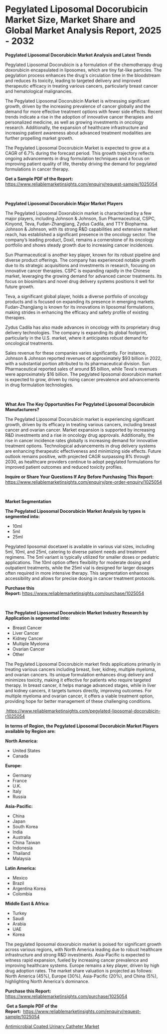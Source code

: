 <p><h1>Pegylated Liposomal Docorubicin Market Size, Market Share and Global Market Analysis Report, 2025 - 2032</h1></p><p><strong>Pegylated Liposomal Docorubicin Market Analysis and Latest Trends</strong></p>
<p><p>Pegylated Liposomal Docorubicin is a formulation of the chemotherapy drug doxorubicin encapsulated in liposomes, which are tiny fat-like particles. The pegylation process enhances the drug's circulation time in the bloodstream and reduces its toxicity, leading to targeted delivery and improved therapeutic efficacy in treating various cancers, particularly breast cancer and hematological malignancies.</p><p>The Pegylated Liposomal Docorubicin Market is witnessing significant growth, driven by the increasing prevalence of cancer globally and the demand for more effective treatment options with fewer side effects. Recent trends indicate a rise in the adoption of innovative cancer therapies and personalized medicine, as well as growing investments in oncology research. Additionally, the expansion of healthcare infrastructure and increasing patient awareness about advanced treatment modalities are further propelling market growth.</p><p>The Pegylated Liposomal Docorubicin Market is expected to grow at a CAGR of 6.7% during the forecast period. This growth trajectory reflects ongoing advancements in drug formulation techniques and a focus on improving patient quality of life, thereby driving the demand for pegylated formulations in cancer therapy.</p></p>
<p><strong>Get a Sample PDF of the Report:&nbsp;</strong> <a href="https://www.reliablemarketinsights.com/enquiry/request-sample/1025054?utm_campaign=2535&utm_medium=2&utm_source=Github&utm_content=ia&utm_term=22032025&utm_id=pegylated-liposomal-docorubicin">https://www.reliablemarketinsights.com/enquiry/request-sample/1025054</a></p>
<p>&nbsp;</p>
<p><strong>Pegylated Liposomal Docorubicin Major Market Players</strong></p>
<p><p>The Pegylated Liposomal Doxorubicin market is characterized by a few major players, including Johnson & Johnson, Sun Pharmaceutical, CSPC, Kinyond, Teva, Fudan-Zhangjiang, Zydus Cadila, and TTY Biopharma. Johnson & Johnson, with its strong R&D capabilities and extensive market reach, has established a significant presence in the oncology sector. The company’s leading product, Doxil, remains a cornerstone of its oncology portfolio and shows steady growth due to increasing cancer incidences.</p><p>Sun Pharmaceutical is another key player, known for its robust pipeline and diverse product offerings. The company has experienced notable growth due to its strategic acquisitions and investments in research, focusing on innovative cancer therapies. CSPC is expanding rapidly in the Chinese market, leveraging the growing demand for advanced cancer treatments. Its focus on biosimilars and novel drug delivery systems positions it well for future growth.</p><p>Teva, a significant global player, holds a diverse portfolio of oncology products and is focused on expanding its presence in emerging markets. Fudan-Zhangjiang is known for its innovations in liposomal formulations, making strides in enhancing the efficacy and safety profile of existing therapies.</p><p>Zydus Cadila has also made advances in oncology with its proprietary drug delivery technologies. The company is expanding its global footprint, particularly in the U.S. market, where it anticipates robust demand for oncological treatments.</p><p>Sales revenue for these companies varies significantly. For instance, Johnson & Johnson reported revenues of approximately $93 billion in 2022, with a substantial portion attributed to its pharmaceutical division. Sun Pharmaceutical reported sales of around $5 billion, while Teva's revenues were approximately $16 billion. The pegylated liposomal doxorubicin market is expected to grow, driven by rising cancer prevalence and advancements in drug formulation technologies.</p></p>
<p>&nbsp;</p>
<p><strong>What Are The Key Opportunities For Pegylated Liposomal Docorubicin Manufacturers?</strong></p>
<p><p>The Pegylated Liposomal Docorubicin market is experiencing significant growth, driven by its efficacy in treating various cancers, including breast cancer and ovarian cancer. Market expansion is supported by increasing R&D investments and a rise in oncology drug approvals. Additionally, the rise in cancer incidence rates globally is increasing demand for innovative treatment options. Technological advancements in drug delivery systems are enhancing therapeutic effectiveness and minimizing side effects. Future outlook remains positive, with projected CAGR surpassing 8% through 2030, as healthcare providers continue to adopt pegylated formulations for improved patient outcomes and reduced toxicity profiles.</p></p>
<p><strong>Inquire or Share Your Questions If Any Before Purchasing This Report:</strong> <a href="https://www.reliablemarketinsights.com/enquiry/pre-order-enquiry/1025054?utm_campaign=2535&utm_medium=2&utm_source=Github&utm_content=ia&utm_term=22032025&utm_id=pegylated-liposomal-docorubicin">https://www.reliablemarketinsights.com/enquiry/pre-order-enquiry/1025054</a></p>
<p>&nbsp;</p>
<p><strong>Market Segmentation</strong></p>
<p><strong>The Pegylated Liposomal Docorubicin Market Analysis by types is segmented into:</strong></p>
<p><ul><li>10ml</li><li>5ml</li><li>25ml</li></ul></p>
<p><p>Pegylated liposomal docetaxel is available in various vial sizes, including 5ml, 10ml, and 25ml, catering to diverse patient needs and treatment regimens. The 5ml variant is typically utilized for smaller doses or pediatric applications. The 10ml option offers flexibility for moderate dosing and outpatient treatments, while the 25ml vial is designed for larger dosages often required in more intensive therapy. This segmentation enhances accessibility and allows for precise dosing in cancer treatment protocols.</p></p>
<p><strong>Purchase this Report:&nbsp;</strong><a href="https://www.reliablemarketinsights.com/purchase/1025054?utm_campaign=2535&utm_medium=2&utm_source=Github&utm_content=ia&utm_term=22032025&utm_id=pegylated-liposomal-docorubicin">https://www.reliablemarketinsights.com/purchase/1025054</a></p>
<p>&nbsp;</p>
<p><strong>The Pegylated Liposomal Docorubicin Market Industry Research by Application is segmented into:</strong></p>
<p><ul><li>Breast Cancer</li><li>Liver Cancer</li><li>Kidney Cancer</li><li>Multiple Myeloma</li><li>Ovarian Cancer</li><li>Other</li></ul></p>
<p><p>The Pegylated Liposomal Docorubicin market finds applications primarily in treating various cancers including breast, liver, kidney, multiple myeloma, and ovarian cancers. Its unique formulation enhances drug delivery and minimizes toxicity, making it effective for patients who require targeted therapy. In breast cancer, it helps manage advanced stages, while in liver and kidney cancers, it targets tumors directly, improving outcomes. For multiple myeloma and ovarian cancer, it offers a viable treatment option, providing hope for better management of these challenging conditions.</p></p>
<p><a href="https://www.reliablemarketinsights.com/pegylated-liposomal-docorubicin-r1025054?utm_campaign=2535&utm_medium=2&utm_source=Github&utm_content=ia&utm_term=22032025&utm_id=pegylated-liposomal-docorubicin">&nbsp;https://www.reliablemarketinsights.com/pegylated-liposomal-docorubicin-r1025054</a></p>
<p><strong>In terms of Region, the Pegylated Liposomal Docorubicin Market Players available by Region are:</strong></p>
<p>
    <p> <strong> North America: </strong>
        <ul>
            <li>United States</li>
            <li>Canada</li>
        </ul>
        </p> 
    <p> <strong> Europe: </strong>
        <ul>
            <li>Germany</li>
            <li>France</li>
            <li>U.K.</li>
            <li>Italy</li>
            <li>Russia</li>
        </ul>
        </p> 
    <p> <strong> Asia-Pacific: </strong>
        <ul>
            <li>China</li>
            <li>Japan</li>
            <li>South Korea</li>
            <li>India</li>
            <li>Australia</li>
            <li>China Taiwan</li>
            <li>Indonesia</li>
            <li>Thailand</li>
            <li>Malaysia</li>
        </ul>
        </p> 
    <p> <strong> Latin America: </strong>
        <ul>
            <li>Mexico</li>
            <li>Brazil</li>
            <li>Argentina Korea</li>
            <li>Colombia</li>
        </ul>
        </p> 
    <p> <strong> Middle East & Africa: </strong>
        <ul>
            <li>Turkey</li>
            <li>Saudi</li>
            <li>Arabia</li>
            <li>UAE</li>
            <li>Korea</li>
        </ul>
    </p>
    </p>
<p><p>The pegylated liposomal doxorubicin market is poised for significant growth across various regions, with North America leading due to robust healthcare infrastructure and strong R&D investments. Asia-Pacific is expected to witness rapid expansion, fueled by increasing cancer prevalence and improving healthcare systems. Europe remains a key player, driven by high drug adoption rates. The market share valuation is projected as follows: North America (45%), Europe (30%), Asia-Pacific (20%), and China (5%), highlighting North America's dominance.</p></p>
<p><strong>Purchase this Report: </strong><a href="https://www.reliablemarketinsights.com/purchase/1025054?utm_campaign=2535&utm_medium=2&utm_source=Github&utm_content=ia&utm_term=22032025&utm_id=pegylated-liposomal-docorubicin">https://www.reliablemarketinsights.com/purchase/1025054</a></p>
<p>&nbsp;<strong>Get a Sample PDF of the Report:&nbsp;&nbsp;</strong><a href="https://www.reliablemarketinsights.com/enquiry/request-sample/1025054?utm_campaign=2535&utm_medium=2&utm_source=Github&utm_content=ia&utm_term=22032025&utm_id=pegylated-liposomal-docorubicin">https://www.reliablemarketinsights.com/enquiry/request-sample/1025054</a></p>
<p><strong></strong></p>
<p><p><a href="https://github.com/oliveroste6/Market-Research-Report-List-1/blob/main/antimicrobial-coated-urinary-catheter-market.md?utm_campaign=2535&utm_medium=2&utm_source=Github&utm_content=ia&utm_term=22032025&utm_id=pegylated-liposomal-docorubicin">Antimicrobial Coated Urinary Catheter Market</a></p></p>